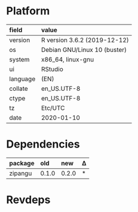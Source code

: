 # Platform

|field    |value                        |
|:--------|:----------------------------|
|version  |R version 3.6.2 (2019-12-12) |
|os       |Debian GNU/Linux 10 (buster) |
|system   |x86_64, linux-gnu            |
|ui       |RStudio                      |
|language |(EN)                         |
|collate  |en_US.UTF-8                  |
|ctype    |en_US.UTF-8                  |
|tz       |Etc/UTC                      |
|date     |2020-01-10                   |

# Dependencies

|package |old   |new   |Δ  |
|:-------|:-----|:-----|:--|
|zipangu |0.1.0 |0.2.0 |*  |

# Revdeps

